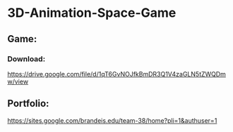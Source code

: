# 3D-Animation-Space-Game
## Game:
### Download: 
https://drive.google.com/file/d/1qT6GvNOJfkBmDR3Q1V4zaGLN5tZWQDmw/view
## Portfolio:
https://sites.google.com/brandeis.edu/team-38/home?pli=1&authuser=1
